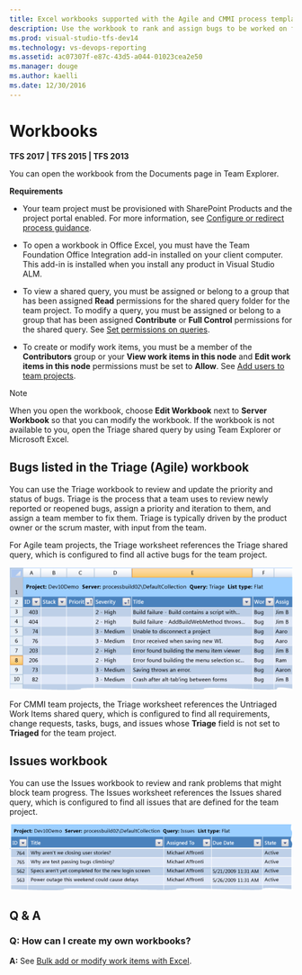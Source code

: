```yaml
---
title: Excel workbooks supported with the Agile and CMMI process templates for TFS   
description: Use the workbook to rank and assign bugs to be worked on for an iteration, also referred to as a sprint.
ms.prod: visual-studio-tfs-dev14
ms.technology: vs-devops-reporting
ms.assetid: ac07307f-e87c-43d5-a044-01023cea2e50
ms.manager: douge
ms.author: kaelli
ms.date: 12/30/2016
---
```

# Workbooks 

**TFS 2017 | TFS 2015 | TFS 2013**
  
 You can open the workbook from the Documents page in Team Explorer.  
  
 **Requirements**  
  
-   Your team project must be provisioned with SharePoint Products and the project portal enabled. For more information, see [Configure or redirect process guidance](../sharepoint-dashboards/configure-or-redirect-process-guidance.md).  
  
-   To open a workbook in Office Excel, you must have the Team Foundation Office Integration add-in installed on your client computer. This add-in is installed when you install any product in Visual Studio ALM.  
  
-   To view a shared query, you must be assigned or belong to a group that has been assigned **Read** permissions for the shared query folder for the team project. To modify a query, you must be assigned or belong to a group that has been assigned **Contribute** or **Full Control** permissions for the shared query. See [Set permissions on queries](../../work/track/set-query-permissions.md).  
  
-   To create or modify work items, you must be a member of the **Contributors** group or your **View work items in this node** and **Edit work items in this node** permissions must be set to **Allow**. See [Add users to team projects](../../accounts/add-users.md).  
  
> [!NOTE]
>  When you open the workbook, choose **Edit Workbook** next to **Server Workbook** so that you can modify the workbook. If the workbook is not available to you, open the Triage shared query by using Team Explorer or Microsoft Excel.  
  
## Bugs listed in the Triage (Agile) workbook  
 You can use the Triage workbook to review and update the priority and status of bugs. Triage is the process that a team uses to review newly reported or reopened bugs, assign a priority and iteration to them, and assign a team member to fix them. Triage is typically driven by the product owner or the scrum master, with input from the team.  
  
 For Agile team projects, the Triage worksheet references the Triage shared query, which is configured to find all active bugs for the team project.  
  
 ![Example triage workbook](_img/procguid_workbooktriage.png "ProcGuid_WorkbookTriage")  
  
 For CMMI team projects, the Triage worksheet references the Untriaged Work Items shared query, which is configured to find all requirements, change requests, tasks, bugs, and issues whose **Triage** field is not set to **Triaged** for the team project.  
  
## Issues workbook  
 You can use the Issues workbook to review and rank problems that might block team progress. The Issues worksheet references the Issues shared query, which is configured to find all issues that are defined for the team project.  
  
 ![Example of Issues Workbook](_img/procguid_workbookissues.png "ProcGuid_WorkbookIssues")  
  
## Q & A  
  
### Q: How can I create my own workbooks?  
 **A:** See [Bulk add or modify work items with Excel](../../work/backlogs/office/bulk-add-modify-work-items-excel.md).